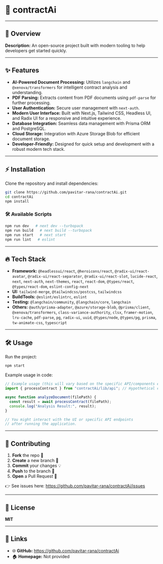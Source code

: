 # 🚀 **contractAi**

---

## 🎯 **Overview**
**Description:** An open-source project built with modern tooling to help developers get started quickly.

---

## ✨ **Features**
*   **AI-Powered Document Processing:** Utilizes `langchain` and `@xenova/transformers` for intelligent contract analysis and understanding.
*   **PDF Parsing:** Extracts content from PDF documents using `pdf-parse` for further processing.
*   **User Authentication:** Secure user management with `next-auth`.
*   **Modern User Interface:** Built with Next.js, Tailwind CSS, Headless UI, and Radix UI for a responsive and intuitive experience.
*   **Database Integration:** Seamless data management with Prisma ORM and PostgreSQL.
*   **Cloud Storage:** Integration with Azure Storage Blob for efficient document storage.
*   **Developer-Friendly:** Designed for quick setup and development with a robust modern tech stack.

---

## ⚡ **Installation**
Clone the repository and install dependencies:

```bash
git clone https://github.com/pavitar-rana/contractAi.git
cd contractAi
npm install
```

### 🛠️ **Available Scripts**
```bash
npm run dev   # next dev --turbopack
npm run build   # next build --turbopack
npm run start   # next start
npm run lint   # eslint
```

---

## 🔥 **Tech Stack**
-   **Framework:** `@headlessui/react`, `@heroicons/react`, `@radix-ui/react-avatar`, `@radix-ui/react-separator`, `@radix-ui/react-slot`, `lucide-react`, `next`, `next-auth`, `next-themes`, `react`, `react-dom`, `@types/react`, `@types/react-dom`, `eslint-config-next`
-   **UI:** `tailwind-merge`, `@tailwindcss/postcss`, `tailwindcss`
-   **BuildTools:** `@eslint/eslintrc`, `eslint`
-   **Testing:** `@langchain/community`, `@langchain/core`, `langchain`
-   **Others:** `@auth/prisma-adapter`, `@azure/storage-blob`, `@prisma/client`, `@xenova/transformers`, `class-variance-authority`, `clsx`, `framer-motion`, `lru-cache`, `pdf-parse`, `pg`, `radix-ui`, `uuid`, `@types/node`, `@types/pg`, `prisma`, `tw-animate-css`, `typescript`

---

## 🛠️ **Usage**
Run the project:

```bash
npm start
```

Example usage in code:

```js
// Example usage (this will vary based on the specific API/components exposed)
import { processContract } from "contractAi/lib/api"; // Hypothetical example

async function analyzeDocument(filePath) {
  const result = await processContract(filePath);
  console.log("Analysis Result:", result);
}

// You might interact with the UI or specific API endpoints
// after running the application.
```

---

## 🤝 **Contributing**
1.  **Fork** the repo 🍴  
2.  **Create** a new branch 🌱  
3.  **Commit** your changes 💡  
4.  **Push** to the branch 🚀  
5.  **Open** a Pull Request 🎯  

👉 See issues here: https://github.com/pavitar-rana/contractAi/issues

---

## 📜 **License**
**MIT**

---

## 🔗 **Links**
-   🌐 **GitHub:** https://github.com/pavitar-rana/contractAi
-   🏠 **Homepage:** Not provided